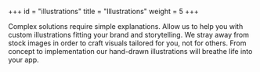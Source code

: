 +++
id = "illustrations"
title = "Illustrations"
weight = 5
+++

Complex solutions require simple explanations. Allow us to help you with custom illustrations fitting your brand and storytelling. We stray away from stock images in order to craft visuals tailored for you, not for others. From concept to implementation our hand-drawn illustrations will breathe life into your app.